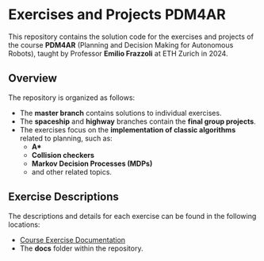 # Exercises and Projects PDM4AR
This repository contains the solution code for the exercises and projects of the course **PDM4AR** (Planning and Decision Making for Autonomous Robots), taught by Professor **Emilio Frazzoli** at ETH Zurich in 2024.

## Overview
The repository is organized as follows:
- The **master branch** contains solutions to individual exercises.
- The **spaceship** and **highway** branches contain the **final group projects**.
- The exercises focus on the **implementation of classic algorithms** related to planning, such as:
  - **A\***
  - **Collision checkers**
  - **Markov Decision Processes (MDPs)**
  - and other related topics.

## Exercise Descriptions
The descriptions and details for each exercise can be found in the following locations:
- [Course Exercise Documentation](https://pdm4ar.github.io/exercises/)
- The **docs** folder within the repository.

